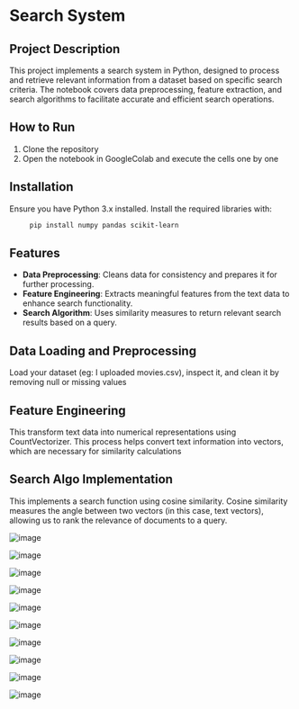 # Search System

## Project Description
This project implements a search system in Python, designed to process and retrieve relevant information from a dataset based on specific search criteria. The notebook covers data preprocessing, feature extraction, and search algorithms to facilitate accurate and efficient search operations.


## How to Run
1. Clone the repository
2. Open the notebook in GoogleColab and execute the cells one by one

## Installation
Ensure you have Python 3.x installed. Install the required libraries with:
```bash
     pip install numpy pandas scikit-learn
```

## Features
- **Data Preprocessing**: Cleans data for consistency and prepares it for further processing.
- **Feature Engineering**: Extracts meaningful features from the text data to enhance search functionality.
- **Search Algorithm**: Uses similarity measures to return relevant search results based on a query.


## Data Loading and Preprocessing
Load your dataset (eg: I uploaded movies.csv), inspect it, and clean it by removing null or missing values

## Feature Engineering
This transform text data into numerical representations using CountVectorizer. This process helps convert text information into vectors, which are necessary for similarity calculations

## Search Algo Implementation 
This implements a search function using cosine similarity. Cosine similarity measures the angle between two vectors (in this case, text vectors), allowing us to rank the relevance of documents to a query.


![image](https://github.com/user-attachments/assets/2abb73f1-bc55-44d2-ae92-e990f4a4cb79)

![image](https://github.com/user-attachments/assets/657f879e-1d37-4049-a8f5-d8ca6defffbc)

![image](https://github.com/user-attachments/assets/2ef07d4b-edea-4f61-834a-14c9f52dc7b3)

![image](https://github.com/user-attachments/assets/d6dff58a-d869-46cb-85e7-4828872aaea5)

![image](https://github.com/user-attachments/assets/49aac154-fe4e-422b-9e70-d0b6dd153751)

![image](https://github.com/user-attachments/assets/806b69db-a82d-413a-a4aa-f309dbf44b46)

![image](https://github.com/user-attachments/assets/754d8817-717b-4106-a0c9-b507b76843f8)

![image](https://github.com/user-attachments/assets/36bc1327-8108-46c9-ac4d-1b8d15d4e981)

![image](https://github.com/user-attachments/assets/60e8eff4-c176-4d2e-ab94-6f988235b4ed)

![image](https://github.com/user-attachments/assets/b5efeeba-0605-45cd-a475-8e152dc5ef1a)













